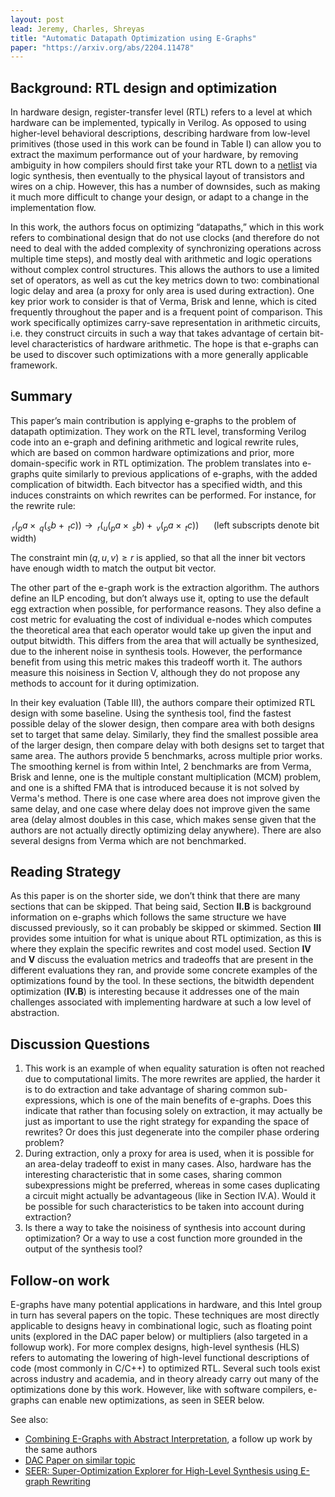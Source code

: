 ```yaml
---
layout: post
lead: Jeremy, Charles, Shreyas
title: "Automatic Datapath Optimization using E-Graphs"
paper: "https://arxiv.org/abs/2204.11478"
---
```


## Background: RTL design and optimization

In hardware design, register-transfer level (RTL) refers to a level at which hardware can be implemented, typically in Verilog. As opposed to using higher-level behavioral descriptions, describing hardware from low-level primitives (those used in this work can be found in Table I) can allow you to extract the maximum performance out of your hardware, by removing ambiguity in how compilers should first take your RTL down to a [netlist](https://en.wikipedia.org/wiki/Netlist) via logic synthesis, then eventually to the physical layout of transistors and wires on a chip. However, this has a number of downsides, such as making it much more difficult to change your design, or adapt to a change in the implementation flow.

In this work, the authors focus on optimizing “datapaths,” which in this work refers to combinational design that do not use clocks (and therefore do not need to deal with the added complexity of synchronizing operations across multiple time steps), and mostly deal with arithmetic and logic operations without complex control structures. This allows the authors to use a limited set of operators, as well as cut the key metrics down to two: combinational logic delay and area (a proxy for only area is used during extraction). One key prior work to consider is that of Verma, Brisk and Ienne, which is cited frequently throughout the paper and is a frequent point of comparison. This work specifically optimizes carry-save representation in arithmetic circuits, i.e. they construct circuits in such a way that takes advantage of certain bit-level characteristics of hardware arithmetic. The hope is that e-graphs can be used to discover such optimizations with a more generally applicable framework. 

## Summary

This paper’s main contribution is applying e-graphs to the problem of datapath optimization. They work on the RTL level, transforming Verilog code into an e-graph and defining arithmetic and logical rewrite rules, which are based on common hardware optimizations and prior, more domain-specific work in RTL optimization. The problem translates into e-graphs quite similarly to previous applications of e-graphs, with the added complication of bitwidth. Each bitvector has a specified width, and this induces constraints on which rewrites can be performed. For instance, for the rewrite rule:    

${\,}_r( _pa \times {\,}_q(_sb + {\,}_tc)) \rightarrow {\,}_r(_u(_pa \times {\,}_sb) + {\,}_v(_pa \times {\,}_tc))$ &nbsp;&nbsp;&nbsp;&nbsp;&nbsp;(left subscripts denote bit width)

The constraint $\min(q, u, v) \geq r$ is applied, so that all the inner bit vectors have enough width to match the output bit vector.  

The other part of the e-graph work is the extraction algorithm. The authors define an ILP encoding, but don’t always use it, opting to use the default egg extraction when possible, for performance reasons. They also define a cost metric for evaluating the cost of individual e-nodes which computes the theoretical area that each operator would take up given the input and output bitwidth. This differs from the area that will actually be synthesized, due to the inherent noise in synthesis tools. However, the performance benefit from using this metric makes this tradeoff worth it. The authors measure this noisiness in Section V, although they do not propose any methods to account for it during optimization. 

In their key evaluation (Table III), the authors compare their optimized RTL design with some baseline. Using the synthesis tool, find the fastest possible delay of the slower design, then compare area with both designs set to target that same delay. Similarly, they find the smallest possible area of the larger design, then compare delay with both designs set to target that same area. The authors provide 5 benchmarks, across multiple prior works. The smoothing kernel is from within Intel, 2 benchmarks are from Verma, Brisk and Ienne, one is the multiple constant multiplication (MCM) problem, and one is a shifted FMA that is introduced because it is not solved by Verma's method. There is one case where area does not improve given the same delay, and one case where delay does not improve given the same area (delay almost doubles in this case, which makes sense given that the authors are not actually directly optimizing delay anywhere). There are also several designs from Verma which are not benchmarked.

## Reading Strategy

As this paper is on the shorter side, we don’t think that there are many sections that can be skipped. That being said, Section **II.B** is background information on e-graphs which follows the same structure we have discussed previously, so it can probably be skipped or skimmed. Section **III** provides some intuition for what is unique about RTL optimization, as this is where they explain the specific rewrites and cost model used. Section **IV** and **V** discuss the evaluation metrics and tradeoffs that are present in the different evaluations they ran, and provide some concrete examples of the optimizations found by the tool. In these sections, the bitwidth dependent optimization (**IV.B**) is interesting because it addresses one of the main challenges associated with implementing hardware at such a low level of abstraction. 

## Discussion Questions
1. This work is an example of when equality saturation is often not reached due to computational limits. The more rewrites are applied, the harder it is to do extraction and take advantage of sharing common sub-expressions, which is one of the main benefits of e-graphs. Does this indicate that rather than focusing solely on extraction, it may actually be just as important to use the right strategy for expanding the space of rewrites? Or does this just degenerate into the compiler phase ordering problem?
2. During extraction, only a proxy for area is used, when it is possible for an area-delay tradeoff to exist in many cases. Also, hardware has the interesting characteristic that in some cases, sharing common subexpressions might be preferred, whereas in some cases duplicating a circuit might actually be advantageous (like in Section IV.A). Would it be possible for such characteristics to be taken into account during extraction?
3. Is there a way to take the noisiness of synthesis into account during optimization? Or a way to use a cost function more grounded in the output of the synthesis tool?

## Follow-on work

E-graphs have many potential applications in hardware, and this Intel group in turn has several papers on the topic. These techniques are most directly applicable to designs heavy in combinational logic, such as floating point units (explored in the DAC paper below) or multipliers (also targeted in a followup work). For more complex designs, high-level synthesis (HLS) refers to automating the lowering of high-level functional descriptions of code (most commonly in C/C++) to optimized RTL. Several such tools exist across industry and academia, and in theory already carry out many of the optimizations done by this work. However, like with software compilers, e-graphs can enable new optimizations, as seen in SEER below.



See also:
- [Combining E-Graphs with Abstract Interpretation](https://arxiv.org/abs/2205.14989), a follow up work by the same authors
- [DAC Paper on similar topic](https://cas.ee.ic.ac.uk/people/gac1/pubs/CowardDAC2023.pdf)
- [SEER: Super-Optimization Explorer for High-Level Synthesis using E-graph Rewriting](https://jianyicheng.github.io/papers/ChengASPLOS24.pdf)

